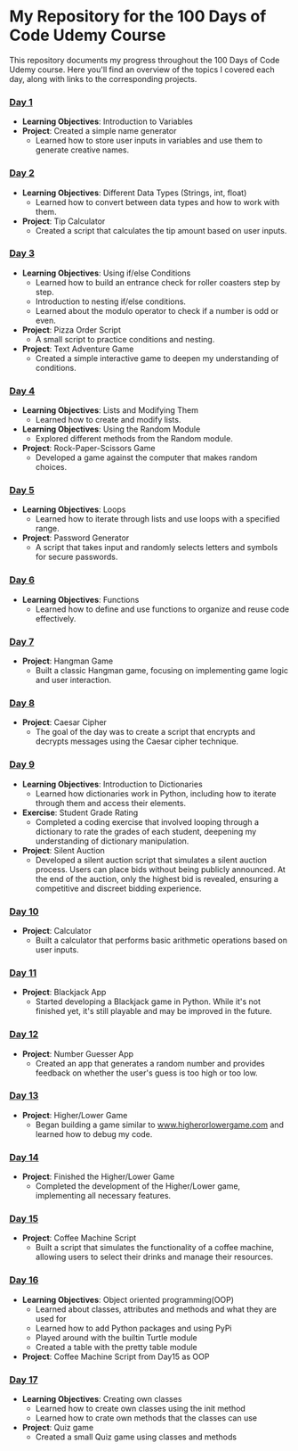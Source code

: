 # My Repository for the 100 Days of Code Udemy Course

This repository documents my progress throughout the 100 Days of Code Udemy course. Here you'll find an overview of the topics I covered each day, along with links to the corresponding projects.

### [Day 1](./Day001)
- **Learning Objectives**: Introduction to Variables
- **Project**: Created a simple name generator
  - Learned how to store user inputs in variables and use them to generate creative names.

### [Day 2](./Day002)
- **Learning Objectives**: Different Data Types (Strings, int, float)
  - Learned how to convert between data types and how to work with them.
- **Project**: Tip Calculator
  - Created a script that calculates the tip amount based on user inputs.

### [Day 3](./Day003)
- **Learning Objectives**: Using if/else Conditions
  - Learned how to build an entrance check for roller coasters step by step.
  - Introduction to nesting if/else conditions.
  - Learned about the modulo operator to check if a number is odd or even.
- **Project**: Pizza Order Script
  - A small script to practice conditions and nesting.
- **Project**: Text Adventure Game
  - Created a simple interactive game to deepen my understanding of conditions.

### [Day 4](./Day004)
- **Learning Objectives**: Lists and Modifying Them
  - Learned how to create and modify lists.
- **Learning Objectives**: Using the Random Module
  - Explored different methods from the Random module.
- **Project**: Rock-Paper-Scissors Game
  - Developed a game against the computer that makes random choices.

### [Day 5](./Day005)
- **Learning Objectives**: Loops
  - Learned how to iterate through lists and use loops with a specified range.
- **Project**: Password Generator
  - A script that takes input and randomly selects letters and symbols for secure passwords.

### [Day 6](./Day006)
- **Learning Objectives**: Functions
  - Learned how to define and use functions to organize and reuse code effectively.

### [Day 7](./Day007)
- **Project**: Hangman Game
  - Built a classic Hangman game, focusing on implementing game logic and user interaction.

### [Day 8](./Day008)
- **Project**: Caesar Cipher
  - The goal of the day was to create a script that encrypts and decrypts messages using the Caesar cipher technique.

### [Day 9](./Day009)
- **Learning Objectives**: Introduction to Dictionaries
  - Learned how dictionaries work in Python, including how to iterate through them and access their elements.
- **Exercise**: Student Grade Rating
  - Completed a coding exercise that involved looping through a dictionary to rate the grades of each student, deepening my understanding of dictionary manipulation.
- **Project**: Silent Auction
  - Developed a silent auction script that simulates a silent auction process. Users can place bids without being publicly announced. At the end of the auction, only the highest bid is revealed, ensuring a competitive and discreet bidding experience.

### [Day 10](./Day010)
- **Project**: Calculator
  - Built a calculator that performs basic arithmetic operations based on user inputs.

### [Day 11](./Day011)
- **Project**: Blackjack App
  - Started developing a Blackjack game in Python. While it's not finished yet, it's still playable and may be improved in the future.

### [Day 12](./Day012)
- **Project**: Number Guesser App
  - Created an app that generates a random number and provides feedback on whether the user's guess is too high or too low.

### [Day 13](./Day013)
- **Project**: Higher/Lower Game
  - Began building a game similar to www.higherorlowergame.com and learned how to debug my code.

### [Day 14](./Day014)
- **Project**: Finished the Higher/Lower Game
  - Completed the development of the Higher/Lower game, implementing all necessary features.

### [Day 15](./Day015)
- **Project**: Coffee Machine Script
  - Built a script that simulates the functionality of a coffee machine, allowing users to select their drinks and manage their resources.
  
### [Day 16](./Day016)
- **Learning Objectives**: Object oriented programming(OOP)
  - Learned about classes, attributes and methods and what they are used for
  - Learned how to add Python packages and using PyPi
  - Played around with the builtin Turtle module
  - Created a table with the pretty table module
- **Project**: Coffee Machine Script from Day15 as OOP

### [Day 17](./Day017)
- **Learning Objectives**: Creating own classes
  - Learned how to create own classes using the init method
  - Learned how to crate own methods that the classes can use
- **Project**: Quiz game 
  - Created a small Quiz game using classes and methods